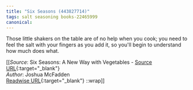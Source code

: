 ```yaml
---
title: "Six Seasons (443827714)"
tags: salt seasoning books-22465999
canonical: 
---
```


Those little shakers on the table are of no help when you cook; you need to feel the salt with your fingers as you add it, so you'll begin to understand how much does what.


[[_Source_: Six Seasons: A New Way with Vegetables - [Source URL](){:target="_blank"}<br>
_Author_: Joshua McFadden<br>
[Readwise URL](https://readwise.io/open/443827714){:target="_blank"}
::wrap]]